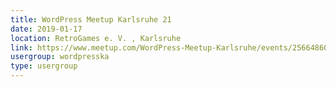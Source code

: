 ```yaml
---
title: WordPress Meetup Karlsruhe 21
date: 2019-01-17
location: RetroGames e. V. , Karlsruhe
link: https://www.meetup.com/WordPress-Meetup-Karlsruhe/events/256648600/
usergroup: wordpresska
type: usergroup
---
```

